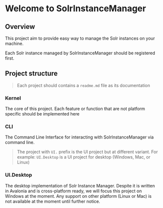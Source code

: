 # Welcome to SolrInstanceManager

## Overview

This project aim to provide easy way to manage the Solr instances on your machine.

Each Solr instance managed by SolrInstanceManager should be registered first.

## Project structure

> Each project should contains a `readme.md` file as its documentation

### Kernel

The core of this project. Each feature or function that are not platform specific should be implemented here

### CLI

The Command Line Interface for interacting with SolrInstanceManager via command line.

> The project with `UI.` prefix is the UI project but at different variant.
> For example: `UI.Desktop` is a UI project for desktop (Windows, Mac, or Linux)

### UI.Desktop

The desktop implementation of Solr Instance Manager. Despite it is written in Avalonia and is cross-platform ready, we will focus this project on Windows at the moment. Any support on other platform (Linux or Mac) is not available at the moment until further notice.
